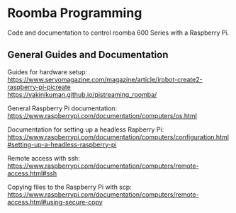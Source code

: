 Roomba Programming
========
Code and documentation to control roomba 600 Series with a Raspberry Pi.
## General Guides and Documentation
Guides for hardware setup:  
https://www.servomagazine.com/magazine/article/irobot-create2-raspberry-pi-picreate  
https://yakinikuman.github.io/pistreaming_roomba/

General Raspberry Pi documentation:  
https://www.raspberrypi.com/documentation/computers/os.html

Documentation for setting up a headless Rapberry Pi:  
https://www.raspberrypi.com/documentation/computers/configuration.html#setting-up-a-headless-raspberry-pi

Remote access with ssh:  
https://www.raspberrypi.com/documentation/computers/remote-access.html#ssh

Copying files to the Raspberry Pi with scp:  
https://www.raspberrypi.com/documentation/computers/remote-access.html#using-secure-copy

